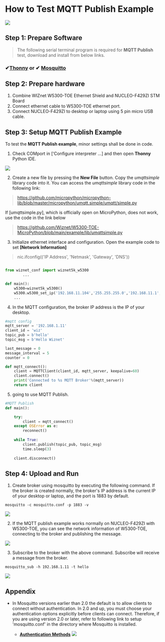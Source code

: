 # How to Test MQTT Publish Example

![][link-mqtt]

## Step 1: Prepare Software

> The following serial terminal program is required for **MQTT Publish** test, download and install from below links.

### &#10004;[**Thonny**][link-thonny]  or  &#10004; [**Mosquitto**][link-mosquitto]


## Step 2: Prepare hardware

1. Combine WIZnet W5300-TOE Ethernet Shield and NUCLEO-F429ZI STM Board
2. Connect ethernet cable to W5300-TOE ethernet port.
3. Connect NUCLEO-F429ZI to desktop or laptop using 5 pin micro USB cable.


## Step 3: Setup MQTT Publish Example

To test the **MQTT Publish example**, minor settings shall be done in code.

1. Check COMport in [‘Configure interpreter …] and then open **Thonny** Python IDE.

![][link-thonny_setup]

2. Create a new file by pressing the **New File** button. Copy the *umqttsimple* library code into it. You can access the *umqttsimple* library code in the following link:
> https://github.com/micropython/micropython-lib/blob/master/micropython/umqtt.simple/umqtt/simple.py

If [umqttsimple.py], which is officially open on MicroPython, does not work, use the code in the link below
> https://github.com/Wiznet/W5300-TOE-MicroPython/blob/main/example/lib/umqttsimple.py


3. Initialize ethernet interface and configuration. Open the example code to set **[Network Information]**
> nic.ifconfig(('IP Address', 'Netmask', 'Gateway', 'DNS'))


```python

from wiznet_conf import wiznet5k_w5300
		...

def main():
    w5300=wiznet5k_w5300()
    w5300.w5300_set_ip('192.168.11.104','255.255.255.0','192.168.11.1','8.8.8.8')
    ...

```

4. In the MQTT configuration, the broker IP address is the IP of your desktop.

```python
#mqtt config
mqtt_server = '192.168.1.11'
client_id = 'wiz'
topic_pub = b'hello'
topic_msg = b'Hello Wiznet'

last_message = 0
message_interval = 5
counter = 0

def mqtt_connect():
    client = MQTTClient(client_id, mqtt_server, keepalive=60)
    client.connect()
    print('Connected to %s MQTT Broker'%(mqtt_server))
    return client
```

5. going to use MQTT Publish.

```python
#MQTT Publish
def main():

    try:
        client = mqtt_connect()
    except OSError as e:
        reconnect()
    
    while True:
        client.publish(topic_pub, topic_msg)
        time.sleep(3)
        
    client.disconnect()
```



## Step 4: Upload and Run

1. Create broker using mosquitto by executing the following command. If the broker is created normally, the broker's IP address is the current IP of your desktop or laptop, and the port is 1883 by default.

```
mosquitto -c mosquitto.conf -p 1883 -v
```

![][link-mqtt_1]

2. If the MQTT publish example works normally on NUCLEO-F429ZI with W5300-TOE, you can see the network information of W5300-TOE, connecting to the broker and publishing the message.

![][link-mqtt_2]

3. Subscribe to the broker with the above command. Subscribe will receive a message from the broker.

```
mosquitto_sub -h 192.168.1.11 -t hello
```

![][link-mqtt_3]



## Appendix

- In Mosquitto versions earlier than 2.0 the default is to allow clients to connect without authentication. In 2.0 and up, you must choose your authentication options explicitly before clients can connect. Therefore, if you are using version 2.0 or later, refer to following link to setup 'mosquitto.conf' in the directory where Mosquitto is installed.

    - [**Authentication Methods**][link-authentication_methods]
    ![][link-mqtt_conf]


<!--
Link
-->

[link-thonny]: https://thonny.org/
[link-mosquitto]: https://mosquitto.org/download/
[link-thonny_setup]: https://github.com/Wiznet/W5300-TOE-MicroPython/blob/main/static/images/thonny-setup_example.png

[link-mqtt]:https://github.com/Wiznet/W5300-TOE-MicroPython/blob/main/static/images/MQTT/MQTT.png
[link-mqtt_1]: https://github.com/Wiznet/W5300-TOE-MicroPython/blob/main/static/images/MQTT/MQTT_pub1.png
[link-mqtt_2]: https://github.com/Wiznet/W5300-TOE-MicroPython/blob/main/static/images/MQTT/MQTT_pub2.png
[link-mqtt_3]:  https://github.com/Wiznet/W5300-TOE-MicroPython/blob/main/static/images/MQTT/MQTT_pub3.png

[link-mqtt_conf]: https://github.com/Wiznet/W5300-TOE-MicroPython/blob/main/static/images/MQTT/MQTT_conf.png

[link-authentication_methods]: https://mosquitto.org/documentation/authentication-methods/


